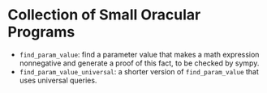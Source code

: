 # Collection of Small Oracular Programs

- `find_param_value`: find a parameter value that makes a math expression nonnegative and generate a proof of this fact, to be checked by sympy.
- `find_param_value_universal`: a shorter version of `find_param_value` that uses universal queries.